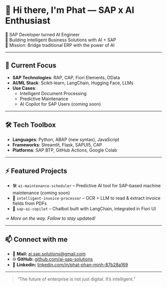 # 👋 Hi there, I'm Phat — SAP x AI Enthusiast

🚀 SAP Developer turned AI Engineer  
💼 Building Intelligent Business Solutions with AI + SAP  
🎯 Mission: Bridge traditional ERP with the power of AI

---

## 🧠 Current Focus

- **SAP Technologies**: RAP, CAP, Fiori Elements, OData  
- **AI/ML Stack**: Scikit-learn, LangChain, Hugging Face, LLMs  
- **Use Cases**:  
  - Intelligent Document Processing  
  - Predictive Maintenance  
  - AI Copilot for SAP Users (coming soon)

---

## 🛠 Tech Toolbox

- **Languages**: Python, ABAP (new syntax), JavaScript  
- **Frameworks**: Streamlit, Flask, SAPUI5, CAP  
- **Platforms**: SAP BTP, GitHub Actions, Google Colab

---

## ⚡️ Featured Projects

- 🛠️ `ai-maintenance-scheduler` – Predictive AI tool for SAP-based machine maintenance (coming soon)  
- 📄 `intelligent-invoice-processor` – OCR + LLM to read & extract invoice fields from PDFs  
- 💬 `sap-ai-copilot` – Chatbot built with LangChain, integrated in Fiori UI

*→ More on the way. Follow to stay updated!*

---

## 📫 Connect with me

- 📧 **Mail:** [ai.sap.solutions@gmail.com](mailto:ai.sap.solutions@gmail.com)  
- 🌐 **GitHub:** [github.com/ai-sap-solutions](https://github.com/ai-sap-solutions)  
- 💼 **Linkedin:** [linkedin.com/in/phat-phan-minh-87b28a169](https://www.linkedin.com/in/phat-phan-minh-87b28a169)

---

> “The future of enterprise is not just digital. It’s intelligent.”
